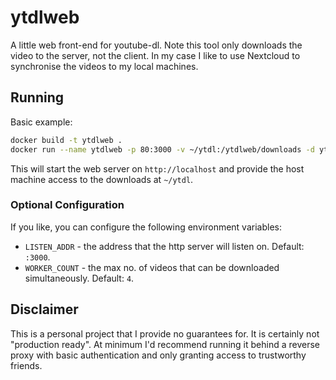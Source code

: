 # ytdlweb

A little web front-end for youtube-dl. Note this tool only downloads the video
to the server, not the client. In my case I like to use Nextcloud to synchronise
the videos to my local machines.

## Running

Basic example:

```bash
docker build -t ytdlweb .
docker run --name ytdlweb -p 80:3000 -v ~/ytdl:/ytdlweb/downloads -d ytdlweb
```

This will start the web server on `http://localhost` and provide the host
machine access to the downloads at `~/ytdl`.

### Optional Configuration

If you like, you can configure the following environment variables:

- `LISTEN_ADDR` - the address that the http server will listen on.
  Default: `:3000`.
- `WORKER_COUNT` - the max no. of videos that can be downloaded simultaneously.
  Default: `4`.

## Disclaimer

This is a personal project that I provide no guarantees for. It is certainly not
"production ready". At minimum I'd recommend running it behind a reverse proxy
with basic authentication and only granting access to trustworthy friends.
